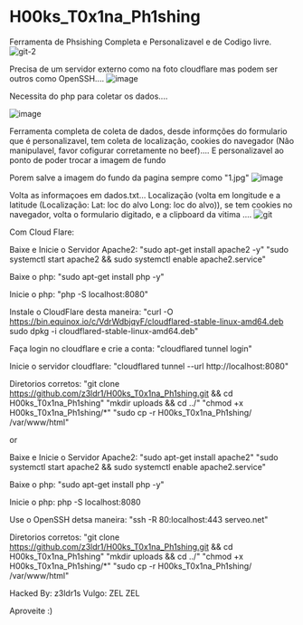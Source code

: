 # H00ks_T0x1na_Ph1shing

Ferramenta de Phsishing Completa e Personalizavel e de Codigo livre.
![git-2](https://github.com/user-attachments/assets/fd355633-7191-4e43-9383-8ad5a1cb1107)

Precisa de um servidor externo como na foto cloudflare mas podem ser outros como OpenSSH.... 
![image](https://github.com/user-attachments/assets/2f8fbf71-55bf-4b95-93e2-cdd57d49754f)




Necessita do php para coletar os dados....



![image](https://github.com/user-attachments/assets/90cd1590-dd47-4f30-af08-9e9e5ba9691f)





Ferramenta completa de coleta de dados, desde informções do formulario que é personalizavel, tem coleta de localização, cookies do navegador (Não manipulavel, favor cofigurar corretamente no beef).... E personalizavel ao ponto de poder trocar a imagem de fundo







Porem salve a imagem do fundo da pagina sempre como "1.jpg" 
![image](https://github.com/user-attachments/assets/1a344a19-07b0-49e2-affa-de85070b45bd)


Volta as informaçoes em dados.txt... Localização (volta em longitude e a latitude (Localização: Lat: loc do alvo Long: loc do alvo)), se tem cookies no navegador, volta o formulario digitado, e a clipboard da vitima .... ![git](https://github.com/user-attachments/assets/280c999c-68cd-499e-88e4-71345c77ea04)

Com Cloud Flare:

Baixe e Inicie o Servidor Apache2:
"sudo apt-get install apache2 -y"
"sudo systemctl start apache2 && sudo systemctl enable apache2.service"

Baixe o php:
"sudo apt-get install php -y"

Inicie o php:
"php -S localhost:8080"

Instale o CloudFlare desta maneira:
"curl -O https://bin.equinox.io/c/VdrWdbjqyF/cloudflared-stable-linux-amd64.deb
sudo dpkg -i cloudflared-stable-linux-amd64.deb"

Faça login no cloudflare e crie a conta:
"cloudflared tunnel login"

Inicie o servidor cloudflare:
"cloudflared tunnel --url http://localhost:8080"

Diretorios corretos:
"git clone https://github.com/z3ldr1/H00ks_T0x1na_Ph1shing.git && cd H00ks_T0x1na_Ph1shing"
"mkdir uploads && cd ../"
"chmod +x H00ks_T0x1na_Ph1shing/*"
"sudo cp -r H00ks_T0x1na_Ph1shing/ /var/www/html"

or


Baixe e Inicie o Servidor Apache2:
"sudo apt-get install apache2"
"sudo systemctl start apache2 && sudo systemctl enable apache2.service"

Baixe o php:
"sudo apt-get install php -y"


Inicie o php:
php -S localhost:8080

Use o OpenSSH detsa maneira:
"ssh -R 80:localhost:443 serveo.net"

Diretorios corretos:
"git clone https://github.com/z3ldr1/H00ks_T0x1na_Ph1shing.git && cd H00ks_T0x1na_Ph1shing"
"mkdir uploads && cd ../"
"chmod +x H00ks_T0x1na_Ph1shing/*"
"sudo cp -r H00ks_T0x1na_Ph1shing/ /var/www/html"


Hacked By: z3ldr1s
Vulgo: ZEL ZEL

Aproveite :)

